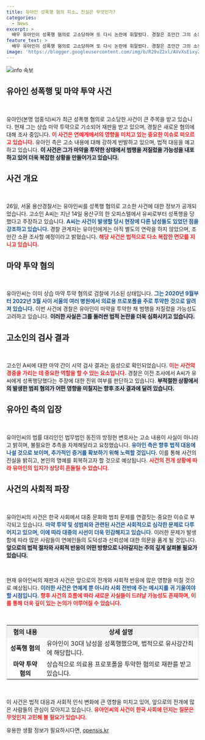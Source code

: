 ```yaml
---
title: 유아인 성폭행 혐의 피소… 진실은 무엇인가?
categories:
  - News
excerpt: >
  배우 유아인이 성폭행 혐의로 고소당하며 또 다시 논란에 휘말렸다. 경찰은 조만간 그의 소환 조사를 예고했고, 유아인 측은 이를 강력히 부인했다. 마약 투약 전력이 있는 그가 범행 시 마약을 했을 가능성도 제기됐다. 클릭해 진실을 확인해보세요!
feature_text: >
  배우 유아인이 성폭행 혐의로 고소당하며 또 다시 논란에 휘말렸다. 경찰은 조만간 그의 소환 조사를 예고했고, 유아인 측은 이를 강력히 부인했다. 마약 투약 전력이 있는 그가 범행 시 마약을 했을 가능성도 제기됐다. 클릭해 진실을 확인해보세요!
image: 'https://blogger.googleusercontent.com/img/b/R29vZ2xl/AVvXsEixyZcFfHzMRdzZMjFBmAUKJYCLCGyLL1o632UiGVXcaFdKo_bkvkuCioo0uUKlGfBVcT3P84aROyZIXSBEx3Aw5nCQ3pTgDom1WDC4m8eifvWiAmWEEVb4x6G_l8C0QH225ldMjyaFvpxGEBGNO37VmDTDMHGhJPq73UglMfDca1-0aw/s1600/blogspot.png'
---
```


<p><img src="https://blogger.googleusercontent.com/img/b/R29vZ2xl/AVvXsEixyZcFfHzMRdzZMjFBmAUKJYCLCGyLL1o632UiGVXcaFdKo_bkvkuCioo0uUKlGfBVcT3P84aROyZIXSBEx3Aw5nCQ3pTgDom1WDC4m8eifvWiAmWEEVb4x6G_l8C0QH225ldMjyaFvpxGEBGNO37VmDTDMHGhJPq73UglMfDca1-0aw/s1600/blogspot.png" alt="info 속보" /></p>

<h2 data-ke-size="size26">유아인 성폭행 및 마약 투약 사건</h2>

<p data-ke-size="size16">&nbsp;</p>

<p>유아인(본명 엄홍식)씨가 최근 성폭행 혐의로 고소당한 사건이 큰 주목을 받고 있습니다. 현재 그는 상습 마약 투약으로 기소되어 재판을 받고 있으며, 경찰은 새로운 혐의에 대해 조사 중입니다. <b><span style="color: #ee2323;">이 사건은 연예계에서의 영향을 미치고 있는 중요한 이슈로 떠오르고 있습니다.</span></b> 유아인 측은 고소 내용에 대해 강하게 반발하고 있으며, 법적 대응을 예고하고 있습니다. <b><span style="background-color: #21538527;">이 사건은 그가 마약을 투약한 상태에서 범행을 저질렀을 가능성을 내포하고 있어 더욱 복잡한 상황을 만들어가고 있습니다.</span></b></p>

<h2 data-ke-size="size26">사건 개요</h2>

<p data-ke-size="size16">&nbsp;</p>

<p>26일, 서울 용산경찰서는 유아인씨를 성폭행 혐의로 고소한 사건에 대한 정보가 공개되었습니다. 고소인 A씨는 지난 14일 용산구의 한 오피스텔에서 유씨로부터 성폭행을 당했다고 주장하고 있습니다. <b><span style="color: #1a5490;">A씨는 사건이 발생할 당시 현장에 다른 남성들도 있었던 점을 강조하고 있습니다.</span></b> 경찰 관계자는 유아인에게는 아직 별도의 연락을 하지 않았으며, 조만간 소환 조사할 예정이라고 밝혔습니다. <b><span style="color: #ee2323;">해당 사건은 법적으로 다소 복잡한 면모를 지니고 있습니다.</span></b></p>

<h2 data-ke-size="size26">마약 투약 혐의</h2>

<p data-ke-size="size16">&nbsp;</p>

<p>유아인씨는 이미 상습 마약 투약 혐의로 검찰에 기소된 상태입니다. <b><span style="color: #1a5490;">그는 2020년 9월부터 2022년 3월 사이 서울의 여러 병원에서 의료용 프로포폴을 주로 투약한 것으로 알려져 있습니다.</span></b> 이번 사건에 경찰은 유아인이 마약을 투약한 채 범행을 저질렀을 가능성도 고려하고 있습니다. <b><span style="background-color: #21538527;">이러한 사실은 그를 둘러싼 법적 논란을 더욱 심화시키고 있습니다.</span></b></p>

<h2 data-ke-size="size26">고소인의 검사 결과</h2>

<p data-ke-size="size16">&nbsp;</p>

<p>고소인 A씨에 대한 마약 간이 시약 검사 결과는 음성으로 확인되었습니다. <b><span style="color: #ee2323;">이는 사건의 경중을 가리는 데 중요한 역할을 할 수 있는 요소입니다.</span></b> 경찰은 이전 조사에서 A씨가 유씨에게 성폭행당했다는 주장에 대한 진위 여부를 판단하고 있습니다. <b><span style="background-color: #21538527;">부적절한 상황에서의 발생한 범죄 혐의가 어떤 영향을 미칠지는 향후 조사 결과에 달려 있습니다.</span></b></p>

<h2 data-ke-size="size26">유아인 측의 입장</h2>

<p data-ke-size="size16">&nbsp;</p>

<p>유아인씨의 법률 대리인인 법무법인 동진의 방정현 변호사는 고소 내용이 사실이 아니라고 밝히며, 불필요한 추측을 자제해달라고 요청했습니다. <b><span style="color: #1a5490;">유아인 측은 향후 법적 대응에 나설 것으로 보이며, 추가적인 증거를 확보하기 위해 노력할 것입니다.</span></b> 이를 통해 사건의 진실을 밝히고, 본인의 명예를 회복하고자 할 것으로 예상됩니다. <b><span style="color: #ee2323;">사건의 전개 상황에 따라 유아인의 입지가 상당히 흔들릴 수 있습니다.</span></b></p>

<h2 data-ke-size="size26">사건의 사회적 파장</h2>

<p data-ke-size="size16">&nbsp;</p>

<p>유아인씨의 사건은 한국 사회에서 대중 문화와 범죄 문제를 연결짓는 중요한 이슈로 부각되고 있습니다. <b><span style="color: #1a5490;">마약 투약 및 성범죄와 관련된 사건은 사회적으로 심각한 문제로 다루어지고 있으며, 이에 따라 대중의 시선이 더욱 민감해지고 있습니다.</span></b> 이러한 문제가 발생함에 따라 많은 사람들이 연예인들의 도덕성과 신뢰성에 대한 의문을 품게 될 것입니다. <b><span style="background-color: #21538527;">앞으로의 법적 절차와 사회적 반응이 어떤 방향으로 나아갈지는 주의 깊게 살펴볼 필요가 있습니다.</span></b></p>

<p data-ke-size="size16">&nbsp;</p>

<p>현재 유아인씨의 재판과 사건은 앞으로의 전개와 사회적 반응에 많은 영향을 미칠 것으로 예상됩니다. <b><span style="color: #1a5490;">이러한 사건은 연예계 뿐 아니라 사회 전반에 주는 메시지를 귀 기울여야 할 시점입니다.</span></b> <b><span style="color: #ee2323;">향후 사건의 흐름에 따라 새로운 사실들이 드러날 가능성도 존재하며, 이를 통해 더욱 깊이 있는 논의가 이루어질 수 있습니다.</span></b></p>

<p data-ke-size="size16">&nbsp;</p>

<table style="width: 100%; border-collapse: collapse; border: 1px solid #ddd;">
    <tr>
        <th style="text-align: center; background-color: #f2f2f2;">혐의 내용</th>
        <th style="text-align: center; background-color: #f2f2f2;">상세 설명</th>
    </tr>
    <tr>
        <td style="text-align: center; height: 17px;"><b>성폭행 혐의</b></td>
        <td style="text-align: left; height: 17px;">유아인이 30대 남성을 성폭행했으며, 법적으로 유사강간죄에 해당합니다.</td>
    </tr>
    <tr>
        <td style="text-align: center; height: 17px;"><b>마약 투약 혐의</b></td>
        <td style="text-align: left; height: 17px;">상습적으로 의료용 프로포폴을 투약한 혐의로 재판를 받고 있습니다.</td>
    </tr>
</table>

<p data-ke-size="size16">&nbsp;</p> 

<p>이 사건은 법적 대응과 사회적 인식 변화에 큰 영향을 미치고 있어, 앞으로의 전개에 많은 사람들의 관심이 모아지고 있습니다. <b><span style="color: #ee2323;">유아인씨의 사건이 한국 사회에 던지는 질문은 무엇인지 고민해 볼 필요가 있습니다.</span></b></p>
유용한 생활 정보가 필요하시다면, <a href="https://opensis.kr" rel="dofollow">opensis.kr</a>



